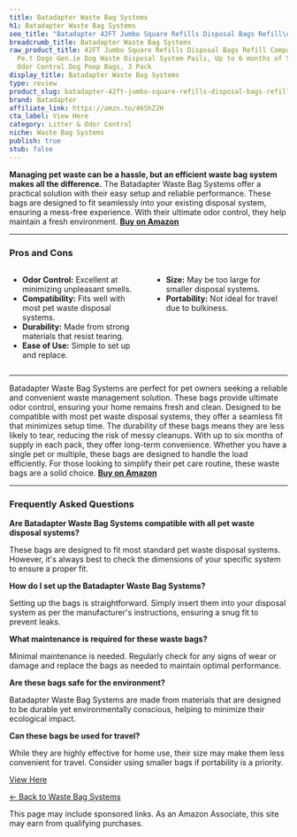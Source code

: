 ```yaml
---
title: Batadapter Waste Bag Systems
h1: Batadapter Waste Bag Systems
seo_title: "Batadapter 42FT Jumbo Square Refills Disposal Bags Refill\u2026"
breadcrumb_title: Batadapter Waste Bag Systems
raw_product_title: 42FT Jumbo Square Refills Disposal Bags Refill Compatible with
  Pe.t Dogs Gen.ie Dog Waste Disposal System Pails, Up to 6 months of Supply,Ultimate
  Odor Control Dog Poop Bags, 3 Pack
display_title: Batadapter Waste Bag Systems
type: review
product_slug: batadapter-42ft-jumbo-square-refills-disposal-bags-refill-compatible-wi-88b360a0
brand: Batadapter
affiliate_link: https://amzn.to/46ShZ2H
cta_label: View Here
category: Litter & Odor Control
niche: Waste Bag Systems
publish: true
stub: false
---
```


<div id="intro" class="full-width">
  <p><strong>Managing pet waste can be a hassle, but an efficient waste bag system makes all the difference.</strong> The Batadapter Waste Bag Systems offer a practical solution with their easy setup and reliable performance. These bags are designed to fit seamlessly into your existing disposal system, ensuring a mess-free experience. With their ultimate odor control, they help maintain a fresh environment. <a href="https://amzn.to/46ShZ2H" rel="nofollow sponsored noopener" target="_blank"><strong>Buy on Amazon</strong></a></p>
</div>

<hr />
<h3 id="pros-cons">Pros and Cons</h3>
<div class="pc-grid" style="display:grid;grid-template-columns:1fr 1fr;gap:16px;">
  <ul>
    <li><strong>Odor Control:</strong> Excellent at minimizing unpleasant smells.</li>
    <li><strong>Compatibility:</strong> Fits well with most pet waste disposal systems.</li>
    <li><strong>Durability:</strong> Made from strong materials that resist tearing.</li>
    <li><strong>Ease of Use:</strong> Simple to set up and replace.</li>
  </ul>
  <ul>
    <li><strong>Size:</strong> May be too large for smaller disposal systems.</li>
    <li><strong>Portability:</strong> Not ideal for travel due to bulkiness.</li>
  </ul>
</div>
<hr />

<div class="full-width">
  <p>Batadapter Waste Bag Systems are perfect for pet owners seeking a reliable and convenient waste management solution. These bags provide ultimate odor control, ensuring your home remains fresh and clean. Designed to be compatible with most pet waste disposal systems, they offer a seamless fit that minimizes setup time. The durability of these bags means they are less likely to tear, reducing the risk of messy cleanups. With up to six months of supply in each pack, they offer long-term convenience. Whether you have a single pet or multiple, these bags are designed to handle the load efficiently. For those looking to simplify their pet care routine, these waste bags are a solid choice. <a href="https://amzn.to/46ShZ2H" rel="nofollow sponsored noopener" target="_blank"><strong>Buy on Amazon</strong></a></p>
</div>

<hr />
<h3 id="faqs">Frequently Asked Questions</h3>

<p><strong>Are Batadapter Waste Bag Systems compatible with all pet waste disposal systems?</strong></p>
<p>These bags are designed to fit most standard pet waste disposal systems. However, it's always best to check the dimensions of your specific system to ensure a proper fit.</p>

<p><strong>How do I set up the Batadapter Waste Bag Systems?</strong></p>
<p>Setting up the bags is straightforward. Simply insert them into your disposal system as per the manufacturer's instructions, ensuring a snug fit to prevent leaks.</p>

<p><strong>What maintenance is required for these waste bags?</strong></p>
<p>Minimal maintenance is needed. Regularly check for any signs of wear or damage and replace the bags as needed to maintain optimal performance.</p>

<p><strong>Are these bags safe for the environment?</strong></p>
<p>Batadapter Waste Bag Systems are made from materials that are designed to be durable yet environmentally conscious, helping to minimize their ecological impact.</p>

<p><strong>Can these bags be used for travel?</strong></p>
<p>While they are highly effective for home use, their size may make them less convenient for travel. Consider using smaller bags if portability is a priority.</p>
<p><a class="btn" href="https://amzn.to/46ShZ2H" target="_blank" rel="nofollow sponsored noopener">View Here</a></p>
<p><a href="/roundups/litter-odor-control/waste-bag-systems/">← Back to Waste Bag Systems</a></p>
<aside class="disclosure">This page may include sponsored links. As an Amazon Associate, this site may earn from qualifying purchases.</aside>
